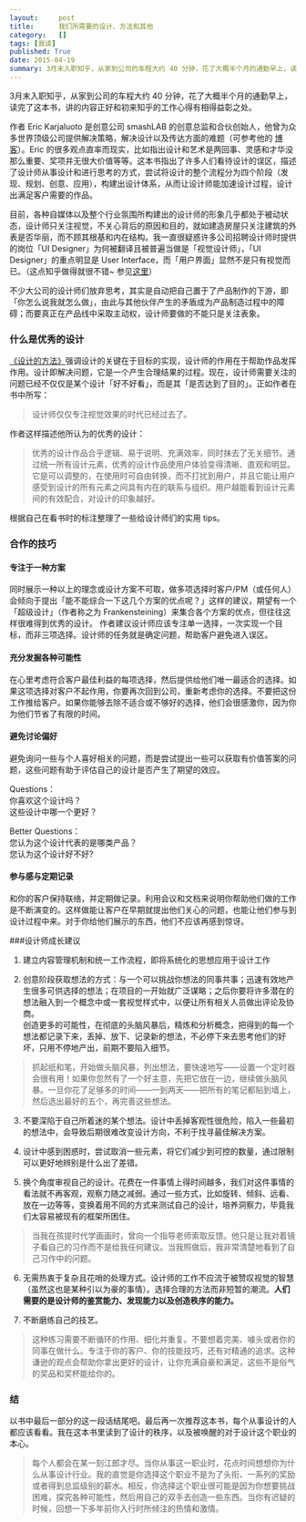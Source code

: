 ```yaml
---
layout:     post
title:      我们所需要的设计、方法和其他
category:   []
tags: [我读]
published: True
date: 2015-04-19
summary: 3月末入职知乎，从家到公司的车程大约 40 分钟，花了大概半个月的通勤早上，读完了这本书，讲的内容正好和初来知乎的工作心得有相得益彰之处。作者 Eric Karjaluoto 是创意公司 smashLAB 的创意总监和合伙创始人，他曾为众多世界顶级公司提供解决策略，解决设计以及传达方面的难题...
--- 
```


3月末入职知乎，从家到公司的车程大约 40 分钟，花了大概半个月的通勤早上，读完了这本书，讲的内容正好和初来知乎的工作心得有相得益彰之处。  
  
作者 Eric Karjaluoto 是创意公司 smashLAB 的创意总监和合伙创始人，他曾为众多世界顶级公司提供解决策略，解决设计以及传达方面的难题（可参考他的 [博客](http://www.erickarjaluoto.com)）。Eric 的很多观点直率而现实，比如指出设计和艺术是两回事、灵感和才华没那么重要、奖项并无很大价值等等。这本书指出了许多人们看待设计的误区，描述了设计师从事设计和进行思考的方式，尝试将设计的整个流程分为四个阶段（发现、规划、创意、应用），构建出设计体系，从而让设计师能加速设计过程，设计出满足客户需要的作品。

目前，各种自媒体以及整个行业氛围所构建出的设计师的形象几乎都处于被动状态，设计师只关注视觉，不关心背后的原因和目的，就如建造房屋只关注建筑的外表是否华丽，而不顾其根基和内在结构。我一直很疑惑许多公司招聘设计师时提供的岗位「UI Designer」为何被翻译且被普遍当做是「视觉设计师」，「UI Designer」的重点明显是 User Interface，而「用户界面」显然不是只有视觉而已。（这点知乎做得就很不错~ 参见[这里](http://www.zhihu.com/careers)）  
  
不少大公司的设计师们放弃思考，其实是自动把自己置于了产品制作的下游，即「你怎么说我就怎么做」，由此与其他伙伴产生的矛盾成为产品制造过程中的障碍；而要真正在产品线中采取主动权，设计师要做的不能只是关注表象。

### 什么是优秀的设计    
[《设计的方法》](http://book.douban.com/subject/25985178/)强调设计的关键在于目标的实现，设计师的作用在于帮助作品发挥作用。设计即解决问题，它是一个产生合理结果的过程。现在，设计师需要关注的问题已经不仅仅是某个设计「好不好看」，而是其「是否达到了目的」。正如作者在书中所写：
> 设计师仅仅专注视觉效果的时代已经过去了。

作者这样描述他所认为的优秀的设计：    

> 优秀的设计作品合乎逻辑、易于说明、充满效率，同时抹去了无关细节。通过统一所有设计元素，优秀的设计作品使用户体验变得清晰、直观和明显。它是可以调整的，在使用时可自由转换，而不打扰到用户，并且它能让用户感受到设计的所有元素之间具有内在的联系与组织。用户越能看到设计元素间的有效配合，对设计的印象越好。

根据自己在看书时的标注整理了一些给设计师们的实用 tips。
  
### 合作的技巧  
  
#### 专注于一种方案  
同时展示一种以上的理念或设计方案不可取，做多项选择时客户/PM（或任何人） 会倾向于提出「能不能综合一下这几个方案的优点呢？」这样的建议，期望有一个「超级设计」（作者称之为 Frankensteining）来集合各个方案的优点，但往往这样很难得到优秀的设计。
作者建议设计师应该专注单一选择，一次实现一个目标，而非三项选择。设计师的任务就是确定问题，帮助客户避免进入误区。

#### 充分发掘各种可能性  
在心里考虑符合客户最佳利益的每项选择，然后提供给他们唯一最适合的选择。如果这项选择对客户不起作用，你要再次回到公司，重新考虑你的选择。不要把这份工作推给客户。如果你能够去除不适合或不够好的选择，他们会很感激你，因为你为他们节省了有限的时间。

#### 避免讨论偏好  
避免询问一些与个人喜好相关的问题，而是尝试提出一些可以获取有价值答案的问题，这些问题有助于评估自己的设计是否产生了期望的效应。

Questions：  
你喜欢这个设计吗？  
这些设计中哪一个更好？  

Better Questions：  
您认为这个设计代表的是哪类产品？  
您认为这个设计好不好?

#### 参与感与定期记录  
和你的客户保持联络，并定期做记录。利用会议和文档来说明你帮助他们做的工作是不断演变的。这样做能让客户在早期就提出他们关心的问题，也能让他们参与到设计过程中来。对于你给他们展示的东西，他们不应该再感到惊讶。


###设计师成长建议  
1. 建立内容管理机制和统一工作流程，即将系统化的思想应用于设计工作

2. 创意阶段获取想法的方式：与一个可以挑战你想法的同事共事；迅速有效地产生很多可供选择的想法；在项目的一开始就广泛谋略；之后你要将许多潜在的想法融入到一个概念中或一套视觉样式中，以便让所有相关人员做出评论及协商。  
创造更多的可能性，在彻底的头脑风暴后，精炼和分析概念，把得到的每一个想法都记录下来，丢掉、放下、记录新的想法，不必停下来去思考他们的好坏，只用不停地产出，前期不要陷入细节。
>抓起纸和笔，开始做头脑风暴，列出想法，要快速地写——设置一个定时器会很有用！如果你忽然有了一个好主意，先把它放在一边，继续做头脑风暴。一旦你花了足够多的时间——一到两天——把所有的笔记都贴到墙上，然后选出最好的五个，再完善这些想法。

3. 不要深陷于自己所着迷的某个想法。设计中丢掉客观性很危险，陷入一些最初的想法中，会导致后期很难改变设计方向，不利于找寻最佳解决方案。

4. 设计中感到困惑时，尝试取消一些元素，将它们减少到可控的数量，通过限制可以更好地辨别是什么出了差错。

5. 换个角度审视自己的设计。花费在一件事情上得时间越多，我们对这件事情的看法就不再客观，观察力随之减弱。通过一些方式，比如旋转、倾斜、远看、放在一边等等，变换着用不同的方式来测试自己的设计，培养洞察力，毕竟我们太容易被现有的框架所困住。
>当我在孩提时代学画画时，曾向一个指导老师索取反馈。他只是让我对着镜子看自己的习作而不是给我任何建议。当我照做后，我非常清楚地看到了自己习作中的问题。    

6. 无需热衷于复杂且花哨的处理方式。设计师的工作不应流于被赞叹视觉的智慧（虽然这也是某种引以为豪的事情）。选择合理的方法而非短暂的潮流。**人们需要的是设计师的鉴赏能力、发现能力以及创造秩序的能力。** 

7. 不断磨练自己的技艺。
>这种练习需要不断循环的作用、细化并重复。不要想着完美、噱头或者你的同事在做什么。专注于你的客户、你的技能技巧，还有对精通的追求。这种谦逊的观点会帮助你拿出更好的设计，让你充满自豪和满足，这些不是俗气的奖品和奖杯能给你的。

### 结  
以书中最后一部分的这一段话结尾吧。最后再一次推荐这本书，每个从事设计的人都应该看看。我在这本书里读到了设计的秩序，以及被唤醒的对于设计这个职业的本心。

> 每个人都会在某一刻江郎才尽。当你从事这一职业时，花点时间想想你为什么从事设计行业。我的直觉是你选择这个职业不是为了头衔、一系列的奖励或者得到总监级别的薪水。相反，你选择这个职业很可能是因为你想要挑战困难，探究各种可能性，然后用自己的双手去创造一些东西。当你有迟疑的时候，回想一下多年前你入行时所倾注的热情和激情。













